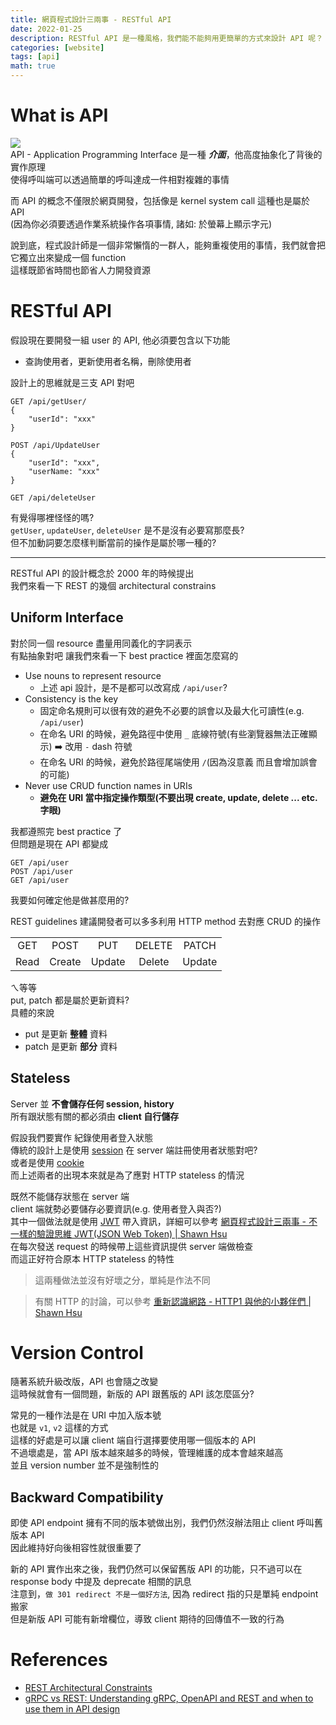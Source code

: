 ```yaml
---
title: 網頁程式設計三兩事 - RESTful API
date: 2022-01-25
description: RESTful API 是一種風格，我們能不能夠用更簡單的方式來設計 API 呢？
categories: [website]
tags: [api]
math: true
---
```


# What is API
![](https://img-comment-fun.9cache.com/media/aAYBA2o/aqxMnkn4_700w_0.jpg)\
API - Application Programming Interface 是一種 ***介面***，他高度抽象化了背後的實作原理\
使得呼叫端可以透過簡單的呼叫達成一件相對複雜的事情

而 API 的概念不僅限於網頁開發，包括像是 kernel system call 這種也是屬於 API\
(因為你必須要透過作業系統操作各項事情, 諸如: 於螢幕上顯示字元)

說到底，程式設計師是一個非常懶惰的一群人，能夠重複使用的事情，我們就會把它獨立出來變成一個 function\
這樣既節省時間也節省人力開發資源

# RESTful API
假設現在要開發一組 user 的 API, 他必須要包含以下功能
+ 查詢使用者，更新使用者名稱，刪除使用者

設計上的思維就是三支 API 對吧
```
GET /api/getUser/
{
    "userId": "xxx"
}

POST /api/UpdateUser
{
    "userId": "xxx",
    "userName: "xxx"
}

GET /api/deleteUser
```

有覺得哪裡怪怪的嗎?\
`getUser`, `updateUser`, `deleteUser` 是不是沒有必要寫那麼長?\
但不加動詞要怎麼樣判斷當前的操作是屬於哪一種的?

<hr>

RESTful API 的設計概念於 2000 年的時候提出\
我們來看一下 REST 的幾個 architectural constrains

## Uniform Interface
對於同一個 resource 盡量用同義化的字詞表示\
有點抽象對吧 讓我們來看一下 best practice 裡面怎麼寫的

+ Use nouns to represent resource
    + 上述 api 設計，是不是都可以改寫成 `/api/user`?
+ Consistency is the key
    + 固定命名規則可以很有效的避免不必要的誤會以及最大化可讀性(e.g. `/api/user`)
    + 在命名 URI 的時候，避免路徑中使用 `_` 底線符號(有些瀏覽器無法正確顯示) :arrow_right: 改用 `-` dash 符號
    + 在命名 URI 的時候，避免於路徑尾端使用 `/`(因為沒意義 而且會增加誤會的可能)
+ Never use CRUD function names in URIs
    + **避免在 URI 當中指定操作類型(不要出現 create, update, delete ... etc. 字眼)**

我都遵照完 best practice 了\
但問題是現在 API 都變成
```
GET /api/user
POST /api/user
GET /api/user
```
我要如何確定他是做甚麼用的?

REST guidelines 建議開發者可以多多利用 HTTP method 去對應 CRUD 的操作

||||||
|:--:|:--:|:--:|:--:|:--:|
|GET|POST|PUT|DELETE|PATCH|
|Read|Create|Update|Delete|Update|

ㄟ等等\
put, patch 都是屬於更新資料?\
具體的來說
+ put 是更新 **整體** 資料
+ patch 是更新 **部分** 資料


## Stateless
Server 並 **不會儲存任何 session, history**\
所有跟狀態有關的都必須由 **client 自行儲存**

假設我們要實作 紀錄使用者登入狀態\
傳統的設計上是使用 [session](https://en.wikipedia.org/wiki/Session_(computer_science)) 在 server 端註冊使用者狀態對吧?\
或者是使用 [cookie](https://en.wikipedia.org/wiki/HTTP_cookie)\
而上述兩者的出現本來就是為了應對 HTTP stateless 的情況

既然不能儲存狀態在 server 端\
client 端就勢必要儲存必要資訊(e.g. 使用者登入與否?)\
其中一個做法就是使用 [JWT](https://jwt.io/) 帶入資訊，詳細可以參考 [網頁程式設計三兩事 - 不一樣的驗證思維 JWT(JSON Web Token) \| Shawn Hsu](../../website/website-jwt)\
在每次發送 request 的時候帶上這些資訊提供 server 端做檢查\
而這正好符合原本 HTTP stateless 的特性

> 這兩種做法並沒有好壞之分，單純是作法不同

> 有關 HTTP 的討論，可以參考 [重新認識網路 - HTTP1 與他的小夥伴們 \| Shawn Hsu](../../network/network-http1)

# Version Control
隨著系統升級改版，API 也會隨之改變\
這時候就會有一個問題，新版的 API 跟舊版的 API 該怎麼區分?

常見的一種作法是在 URI 中加入版本號\
也就是 `v1`, `v2` 這樣的方式\
這樣的好處是可以讓 client 端自行選擇要使用哪一個版本的 API\
不過壞處是，當 API 版本越來越多的時候，管理維護的成本會越來越高\
並且 version number 並不是強制性的

## Backward Compatibility
即使 API endpoint 擁有不同的版本號做出別，我們仍然沒辦法阻止 client 呼叫舊版本 API\
因此維持好向後相容性就很重要了

新的 API 實作出來之後，我們仍然可以保留舊版 API 的功能，只不過可以在 response body 中提及 deprecate 相關的訊息\
注意到，`做 301 redirect 不是一個好方法`, 因為 redirect 指的只是單純 endpoint 搬家\
但是新版 API 可能有新增欄位，導致 client 期待的回傳值不一致的行為

# References
+ [REST Architectural Constraints](https://restfulapi.net/rest-architectural-constraints/)
+ [gRPC vs REST: Understanding gRPC, OpenAPI and REST and when to use them in API design](https://cloud.google.com/blog/products/api-management/understanding-grpc-openapi-and-rest-and-when-to-use-them)

